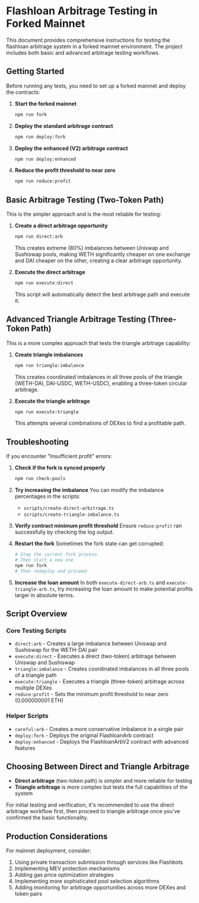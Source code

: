 # Flashloan Arbitrage Testing in Forked Mainnet

This document provides comprehensive instructions for testing the flashloan arbitrage system in a forked mainnet environment. The project includes both basic and advanced arbitrage testing workflows.

## Getting Started

Before running any tests, you need to set up a forked mainnet and deploy the contracts:

1. **Start the forked mainnet**
   ```bash
   npm run fork
   ```

2. **Deploy the standard arbitrage contract**
   ```bash
   npm run deploy:fork
   ```

3. **Deploy the enhanced (V2) arbitrage contract**
   ```bash
   npm run deploy:enhanced
   ```

4. **Reduce the profit threshold to near zero**
   ```bash
   npm run reduce:profit
   ```

## Basic Arbitrage Testing (Two-Token Path)

This is the simpler approach and is the most reliable for testing:

1. **Create a direct arbitrage opportunity**
   ```bash
   npm run direct:arb
   ```
   
   This creates extreme (80%) imbalances between Uniswap and Sushiswap pools, making WETH significantly cheaper on one exchange and DAI cheaper on the other, creating a clear arbitrage opportunity.

2. **Execute the direct arbitrage**
   ```bash
   npm run execute:direct
   ```
   
   This script will automatically detect the best arbitrage path and execute it.

## Advanced Triangle Arbitrage Testing (Three-Token Path)

This is a more complex approach that tests the triangle arbitrage capability:

1. **Create triangle imbalances**
   ```bash
   npm run triangle:imbalance
   ```
   
   This creates coordinated imbalances in all three pools of the triangle (WETH-DAI, DAI-USDC, WETH-USDC), enabling a three-token circular arbitrage.

2. **Execute the triangle arbitrage**
   ```bash
   npm run execute:triangle
   ```
   
   This attempts several combinations of DEXes to find a profitable path.

## Troubleshooting

If you encounter "Insufficient profit" errors:

1. **Check if the fork is synced properly**
   ```bash
   npm run check:pools
   ```

2. **Try increasing the imbalance**
   You can modify the imbalance percentages in the scripts:
   - `scripts/create-direct-arbitrage.ts`
   - `scripts/create-triangle-imbalance.ts`

3. **Verify contract minimum profit threshold**
   Ensure `reduce:profit` ran successfully by checking the log output.

4. **Restart the fork**
   Sometimes the fork state can get corrupted:
   ```bash
   # Stop the current fork process
   # Then start a new one
   npm run fork
   # Then redeploy and proceed
   ```

5. **Increase the loan amount**
   In both `execute-direct-arb.ts` and `execute-triangle-arb.ts`, try increasing the loan amount to make potential profits larger in absolute terms.

## Script Overview

### Core Testing Scripts

- `direct:arb` - Creates a large imbalance between Uniswap and Sushiswap for the WETH-DAI pair
- `execute:direct` - Executes a direct (two-token) arbitrage between Uniswap and Sushiswap
- `triangle:imbalance` - Creates coordinated imbalances in all three pools of a triangle path
- `execute:triangle` - Executes a triangle (three-token) arbitrage across multiple DEXes
- `reduce:profit` - Sets the minimum profit threshold to near zero (0.000000001 ETH)

### Helper Scripts

- `careful:arb` - Creates a more conservative imbalance in a single pair
- `deploy:fork` - Deploys the original FlashloanArb contract
- `deploy:enhanced` - Deploys the FlashloanArbV2 contract with advanced features

## Choosing Between Direct and Triangle Arbitrage

- **Direct arbitrage** (two-token path) is simpler and more reliable for testing
- **Triangle arbitrage** is more complex but tests the full capabilities of the system

For initial testing and verification, it's recommended to use the direct arbitrage workflow first, then proceed to triangle arbitrage once you've confirmed the basic functionality.

## Production Considerations

For mainnet deployment, consider:

1. Using private transaction submission through services like Flashbots
2. Implementing MEV protection mechanisms
3. Adding gas price optimization strategies
4. Implementing more sophisticated pool selection algorithms
5. Adding monitoring for arbitrage opportunities across more DEXes and token pairs
